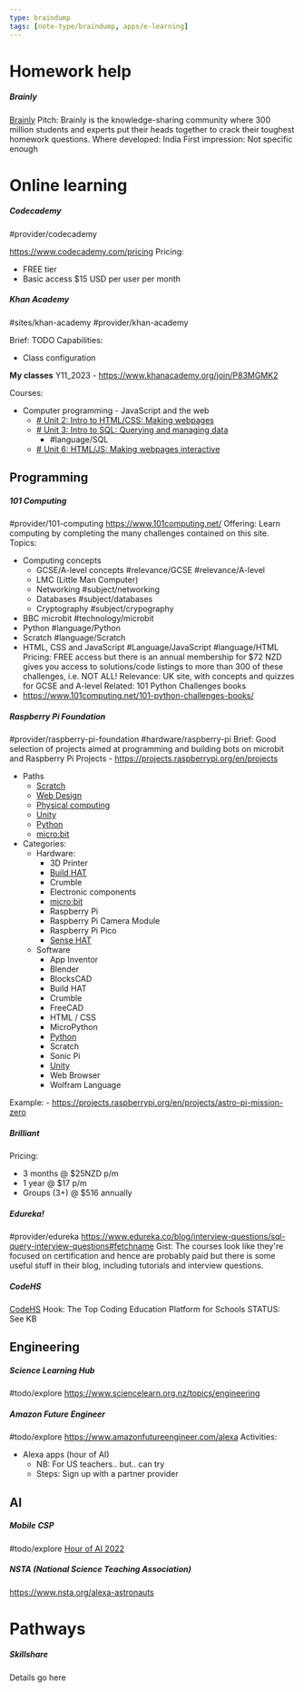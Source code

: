 ```yaml
---
type: braindump
tags: [note-type/braindump, apps/e-learning]
---
```


# Homework help

##### Brainly
[Brainly](https://brainly.in)
Pitch: Brainly is the knowledge-sharing community where 300 million students and experts put their heads together to crack their toughest homework questions.
Where developed: India
First impression: Not specific enough


# Online learning



##### Codecademy
#provider/codecademy 

https://www.codecademy.com/pricing
Pricing: 
- FREE tier
- Basic access $15 USD per user per month



##### Khan Academy
#sites/khan-academy #provider/khan-academy

Brief: TODO
Capabilities:
- Class configuration 

**My classes**
Y11_2023 - https://www.khanacademy.org/join/P83MGMK2

Courses:
- Computer programming - JavaScript and the web
	- [# Unit 2: Intro to HTML/CSS: Making webpages](https://www.khanacademy.org/computing/computer-programming/html-css)
	- [# Unit 3: Intro to SQL: Querying and managing data](https://www.khanacademy.org/computing/computer-programming/sql)
		- #language/SQL 
	- [# Unit 6: HTML/JS: Making webpages interactive](https://www.khanacademy.org/computing/computer-programming/html-css-js)





## Programming

##### 101 Computing
#provider/101-computing
https://www.101computing.net/
Offering: Learn computing by completing the many challenges contained on this site.  
Topics:
- Computing concepts
	- GCSE/A-level concepts #relevance/GCSE #relevance/A-level
	- LMC (Little Man Computer)
	- Networking #subject/networking
	- Databases #subject/databases
	- Cryptography #subject/crypography
- BBC microbit #technology/microbit
- Python #language/Python
- Scratch #language/Scratch
- HTML, CSS and JavaScript #Language/JavaScript #language/HTML
Pricing: FREE access but there is an annual membership for $72 NZD gives you access to solutions/code listings to more than 300 of these challenges, i.e. NOT ALL!
Relevance: UK site, with concepts and quizzes for GCSE and A-level
Related: 101 Python Challenges books
- https://www.101computing.net/101-python-challenges-books/


##### Raspberry Pi Foundation
#provider/raspberry-pi-foundation #hardware/raspberry-pi
Brief:  Good selection of projects aimed at programming and building bots on microbit and Raspberry Pi
Projects - https://projects.raspberrypi.org/en/projects
- Paths
	- [Scratch](https://projects.raspberrypi.org/en/collections/scratch)
	- [Web Design](https://projects.raspberrypi.org/en/collections/html_and_css)
	- [Physical computing](https://projects.raspberrypi.org/en/collections/physical_computing)
	- [Unity](https://projects.raspberrypi.org/en/collections/unity)
	- [Python](https://projects.raspberrypi.org/en/collections/python)
	- [micro:bit](https://projects.raspberrypi.org/en/collections/microbit)
- Categories: 
	- Hardware:
		- 3D Printer
		- [Build HAT](https://www.raspberrypi.com/documentation/accessories/build-hat.html)
		- Crumble
		- Electronic components
		- [micro:bit](https://projects.raspberrypi.org/en/collections/microbit)
		- Raspberry Pi
		- Raspberry Pi Camera Module
		- Raspberry Pi Pico
		- [Sense HAT](https://www.raspberrypi.com/documentation/accessories/sense-hat.html#introducing-the-sense-hat)
	- Software
		- App Inventor
		- Blender
		- BlocksCAD
		- Build HAT
		- Crumble
		- FreeCAD
		- HTML / CSS
		- MicroPython
		- [Python](https://projects.raspberrypi.org/en/collections/python)
		- Scratch
		- Sonic Pi
		- [Unity](https://projects.raspberrypi.org/en/collections/unity)
		- Web Browser
		- Wolfram Language


 Example:
	 - https://projects.raspberrypi.org/en/projects/astro-pi-mission-zero

##### Brilliant

Pricing:
- 3 months @ $25NZD p/m
- 1 year @ $17 p/m
- Groups (3+) @ $516 annually


##### Edureka!
#provider/edureka
https://www.edureka.co/blog/interview-questions/sql-query-interview-questions#fetchname
Gist: The courses look like they're focused on certification and hence are probably paid but there is some useful stuff in their blog, including tutorials and interview questions.

##### CodeHS
[CodeHS](https://codehs.com/)
Hook: The Top Coding Education Platform for Schools
STATUS: See KB

## Engineering
##### Science Learning Hub
#todo/explore
https://www.sciencelearn.org.nz/topics/engineering

##### Amazon Future Engineer   
#todo/explore
https://www.amazonfutureengineer.com/alexa
Activities:
- Alexa apps (hour of AI) 
	- NB: For US teachers.. but.. can try
	- Steps: Sign up with a partner provider



## AI
##### Mobile CSP
#todo/explore
[Hour of AI 2022](https://mobile-csp.org/hourofai/)


##### NSTA (National Science Teaching Association)
https://www.nsta.org/alexa-astronauts


# Pathways

##### Skillshare

Details go here

